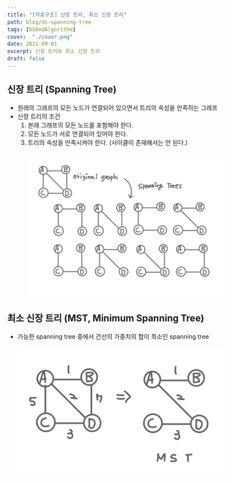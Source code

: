 ```yaml
---
title: "[자료구조] 신장 트리, 최소 신장 트리"
path: blog/ds-spanning-tree
tags: [DSAndAlgorithm]
cover:  "./cover.png"
date: 2021-09-01
excerpt: 신장 트리와 최소 신장 트리
draft: false
---
```


## 신장 트리 (Spanning Tree) 

* 원래의 그래프의 모든 노드가 연결되어 있으면서 트리의 속성을 만족하는 그래프
* 신장 트리의 조건 
    1. 본래 그래프의 모든 노드를 포함해야 한다.
    2. 모든 노드가 서로 연결되어 있어야 한다.
    3. 트리의 속성을 만족시켜야 한다. (사이클이 존재해서는 안 된다.)
    <br><br>
    ![](./spanningTree.jpeg)

## 최소 신장 트리 (MST, Minimum Spanning Tree)

* 가능한 spanning tree 중에서 간선의 가중치의 합이 최소인 spanning tree
    <br><br>
    ![](./mst.jpeg)
